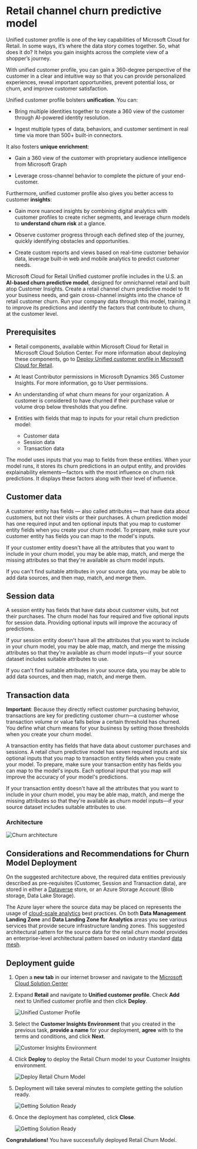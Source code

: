 # Retail channel churn predictive model

Unified customer profile is one of the key capabilities of Microsoft Cloud for Retail. In some ways, it’s where the data story comes together. So, what does it do? It helps you gain insights across the complete view of a shopper’s journey. 

With unified customer profile, you can gain a 360-degree perspective of the customer in a clear and intuitive way so that you can provide personalized experiences, reveal important opportunities, prevent potential loss, or churn, and improve customer satisfaction. 

Unified customer profile bolsters **unification**. You can: 

- Bring multiple identities together to create a 360 view of the customer through AI-powered identity resolution. 

- Ingest multiple types of data, behaviors, and customer sentiment in real time via more than 500+ built-in connectors. 

It also fosters **unique enrichment**: 

- Gain a 360 view of the customer with proprietary audience intelligence from Microsoft Graph 

- Leverage cross-channel behavior to complete the picture of your end-customer. 

Furthermore, unified customer profile also gives you better access to customer **insights**: 

- Gain more nuanced insights by combining digital analytics with customer profiles to create richer segments, and leverage churn models to **understand churn risk** at a glance. 

- Observe customer progress through each defined step of the journey, quickly identifying obstacles and opportunities. 

- Create custom reports and views based on real-time customer behavior data, leverage built-in web and mobile analytics to predict customer needs. 


Microsoft Cloud for Retail Unified customer profile includes in the U.S. an **AI-based churn predictive model**, designed for omnichannel retail and built atop Customer Insights. Create a retail channel churn predictive model to fit your business needs, and gain cross-channel insights into the chance of retail customer churn. Run your company data through this model, training it to improve its predictions and identify the factors that contribute to churn, at the customer level.

## Prerequisites

- Retail components, available within Microsoft Cloud for Retail in Microsoft Cloud Solution Center. For more information about deploying these components, go to [Deploy Unified customer profile in Microsoft Cloud for Retail](https://docs.microsoft.com/en-us/dynamics365/industry/retail/retail-deploy-unified-customer-profile).

- At least Contributor permissions in Microsoft Dynamics 365 Customer Insights. For more information, go to User permissions.

- An understanding of what churn means for your organization. A customer is considered to have churned if their purchase value or volume drop below thresholds that you define.

- Entities with fields that map to inputs for your retail churn prediction model:

    - Customer data
    - Session data
    - Transaction data

The model uses inputs that you map to fields from these entities. When your model runs, it stores its churn predictions in an output entity, and provides explainability elements—factors with the most influence on churn risk predictions. It displays these factors along with their level of influence.

## Customer data

A customer entity has fields — also called attributes — that have data about customers, but not their visits or their purchases. A churn prediction model has one required input and ten optional inputs that you map to customer entity fields when you create your churn model. To prepare, make sure your customer entity has fields you can map to the model's inputs.

If your customer entity doesn't have all the attributes that you want to include in your churn model, you may be able map, match, and merge the missing attributes so that they're available as churn model inputs.

If you can't find suitable attributes in your source data, you may be able to add data sources, and then map, match, and merge them.


## Session data

A session entity has fields that have data about customer visits, but not their purchases. The churn model has four required and five optional inputs for session data. Providing optional inputs will improve the accuracy of predictions.

If your session entity doesn't have all the attributes that you want to include in your churn model, you may be able map, match, and merge the missing attributes so that they're available as churn model inputs—if your source dataset includes suitable attributes to use. 

If you can't find suitable attributes in your source data, you may be able to add data sources, and then map, match, and merge them.

## Transaction data

**Important**: Because they directly reflect customer purchasing behavior, transactions are key for predicting customer churn—a customer whose transaction volume or value falls below a certain threshold has churned. You define what churn means for your business by setting those thresholds when you create your churn model.

A transaction entity has fields that have data about customer purchases and sessions. A retail churn predictive model has seven required inputs and six optional inputs that you map to transaction entity fields when you create your model. To prepare, make sure your transaction entity has fields you can map to the model's inputs. Each optional input that you map will improve the accuracy of your model's predictions.

If your transaction entity doesn't have all the attributes that you want to include in your churn model, you may be able map, match, and merge the missing attributes so that they're available as churn model inputs—if your source dataset includes suitable attributes to use. 

### Architecture

![Churn architecture](./media/ChurnArchitecture.png)

## Considerations and Recommendations for Churn Model Deployment

On the suggested architecture above, the required data entities previously described as pre-requisites (Customer, Session and Transaction data), are stored in either a [Dataverse](https://docs.microsoft.com/en-us/power-apps/maker/data-platform/data-platform-intro?msclkid=4c8db34ccfe511ec879a8b67d05a0e3c) store, or an Azure Storage Account (Blob storage, Data Lake Storage).

The Azure layer where the source data may be placed on represents the usage of [cloud-scale analytics](https://docs.microsoft.com/en-us/azure/cloud-adoption-framework/scenarios/cloud-scale-analytics/overview-cloud-scale-analytics) best practices. On both **Data Management Landing Zone** and **Data Landing Zone for Analytics** areas you see various services that provide secure infrastructure landing zones. This suggested architectural pattern for the source data for the retail churn model provides an enterprise-level architectural pattern based on industry standard [data mesh](https://docs.microsoft.com/en-us/azure/cloud-adoption-framework/scenarios/cloud-scale-analytics/architectures/what-is-data-mesh). 

## Deployment guide

1. Open a **new tab** in our internet browser and navigate to the [Microsoft Cloud Solution Center](solutions.microsoft.com) 

1. Expand **Retail** and navigate to **Unified customer profile**. Check **Add** next to Unified customer profile and then click **Deploy**. 

    ![Unified Customer Profile](./media/UnifiedCustomerProfile.png)

1. Select the **Customer Insights Environment** that you created in the previous task, **provide a name** for your deployment, **agree** with to the terms and conditions, and click **Next**. 

    ![Customer Insights Environment](./media/CustomerInsightsEnvironment.png)
 

1. Click **Deploy** to deploy the Retail Churn model to your Customer Insights environment. 

    ![Deploy Retail Churn Model](./media/DeployRetailChurn.png)
 

1. Deployment will take several minutes to complete getting the solution ready. 

    ![Getting Solution Ready](./media/GettingSolutionReady.png)

1. Once the deployment has completed, click **Close**. 

    ![Getting Solution Ready](./media/DeploymentCompleted.png)


**Congratulations!** You have successfully deployed Retail Churn Model. 

 

 